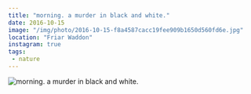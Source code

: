 ```yaml
---
title: "morning. a murder in black and white."
date: 2016-10-15
image: "/img/photo/2016-10-15-f8a4587cacc19fee909b1650d560fd6e.jpg"
location: "Friar Waddon"
instagram: true
tags:
 - nature
---
```


![morning. a murder in black and white.](/img/photo/2016-10-15-f8a4587cacc19fee909b1650d560fd6e.jpg)
